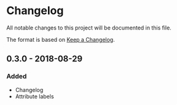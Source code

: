 # Changelog

All notable changes to this project will be documented in this file.

The format is based on [Keep a Changelog](http://keepachangelog.com/en/1.0.0/).

## 0.3.0 - 2018-08-29

### Added

- Changelog
- Attribute labels
